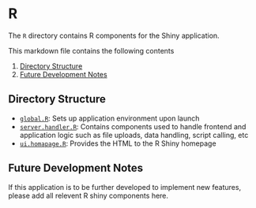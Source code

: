 # R

The `R` directory contains R components for the Shiny application.

This markdown file contains the following contents
1. [Directory Structure](#directory-structure)
2. [Future Development Notes](#future-development-notes)

## Directory Structure
- [`global.R`](./global.R): Sets up application environment upon launch
- [`server.handler.R`](./server.handler.R): Contains components used to handle frontend and application logic such as file uploads, data handling, script calling, etc
- [`ui.homapage.R`](./ui.homepage.R): Provides the HTML to the R Shiny homepage

## Future Development Notes
If this application is to be further developed to implement new features, please add all relevent R shiny components here.
